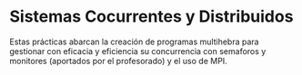 # Sistemas Cocurrentes y Distribuidos

Estas prácticas abarcan la creación de programas multihebra para gestionar con eficacia y eficiencia su concurrencia con semaforos y monitores (aportados por el profesorado) y el uso de MPI.



